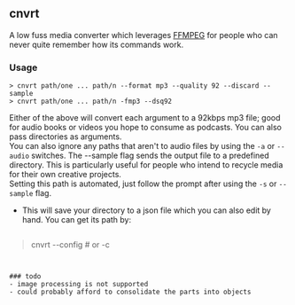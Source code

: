 cnvrt
---
  

A low fuss media converter which leverages [FFMPEG](https://ffmpeg.org/) for people who can never quite remember how its commands work.  

### Usage
```shell
> cnvrt path/one ... path/n --format mp3 --quality 92 --discard --sample
> cnvrt path/one ... path/n -fmp3 --dsq92
```
Either of the above will convert each argument to a 92kbps mp3 file; good for audio books or videos you hope to consume as podcasts. You can also pass directories as arguments.  
You can also ignore any paths that aren't to audio files by using the `-a` or `--audio` switches.
The --sample flag sends the output file to a predefined directory. This is particularly useful for people who intend to recycle media for their own creative projects.  
Setting this path is automated, just follow the prompt after using the `-s` or `--sample` flag.
- This will save your directory to a json file which you can also edit by hand. You can get its path by:
    ```shell
> cnvrt --config # or -c
```


### todo
- image processing is not supported
- could probably afford to consolidate the parts into objects
